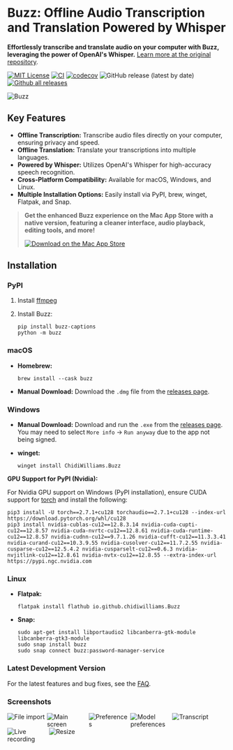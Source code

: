 # Buzz: Offline Audio Transcription and Translation Powered by Whisper

**Effortlessly transcribe and translate audio on your computer with Buzz, leveraging the power of OpenAI's Whisper.** [Learn more at the original repository](https://github.com/chidiwilliams/buzz).

[![MIT License](https://img.shields.io/badge/license-MIT-green)](https://github.com/chidiwilliams/buzz)
[![CI](https://github.com/chidiwilliams/buzz/actions/workflows/ci.yml/badge.svg)](https://github.com/chidiwilliams/buzz/actions/workflows/ci.yml)
[![codecov](https://codecov.io/github/chidiwilliams/buzz/branch/main/graph/badge.svg?token=YJSB8S2VEP)](https://codecov.io/github/chidiwilliams/buzz)
![GitHub release (latest by date)](https://img.shields.io/github/v/release/chidiwilliams/buzz)
[![Github all releases](https://img.shields.io/github/downloads/chidiwilliams/buzz/total.svg)](https://GitHub.com/chidiwilliams/buzz/releases/)

![Buzz](./buzz/assets/buzz-banner.jpg)

## Key Features

*   **Offline Transcription:** Transcribe audio files directly on your computer, ensuring privacy and speed.
*   **Offline Translation:** Translate your transcriptions into multiple languages.
*   **Powered by Whisper:** Utilizes OpenAI's Whisper for high-accuracy speech recognition.
*   **Cross-Platform Compatibility:** Available for macOS, Windows, and Linux.
*   **Multiple Installation Options:** Easily install via PyPI, brew, winget, Flatpak, and Snap.

> **Get the enhanced Buzz experience on the Mac App Store with a native version, featuring a cleaner interface, audio playback, editing tools, and more!**
>
><a href="https://apps.apple.com/us/app/buzz-captions/id6446018936?mt=12&amp;itsct=apps_box_badge&amp;itscg=30200"><img src="https://toolbox.marketingtools.apple.com/api/badges/download-on-the-mac-app-store/black/en-us?size=250x83&amp;releaseDate=1679529600" alt="Download on the Mac App Store" /></a>

## Installation

### PyPI

1.  Install [ffmpeg](https://www.ffmpeg.org/download.html)
2.  Install Buzz:

    ```shell
    pip install buzz-captions
    python -m buzz
    ```

### macOS

*   **Homebrew:**

    ```shell
    brew install --cask buzz
    ```
*   **Manual Download:** Download the `.dmg` file from the [releases page](https://github.com/chidiwilliams/buzz/releases/latest).

### Windows

*   **Manual Download:** Download and run the `.exe` from the [releases page](https://github.com/chidiwilliams/buzz/releases/latest).  You may need to select `More info` -> `Run anyway` due to the app not being signed.
*   **winget:**

    ```shell
    winget install ChidiWilliams.Buzz
    ```

**GPU Support for PyPI (Nvidia):**

For Nvidia GPU support on Windows (PyPI installation), ensure CUDA support for [torch](https://pytorch.org/get-started/locally/) and install the following:

```
pip3 install -U torch==2.7.1+cu128 torchaudio==2.7.1+cu128 --index-url https://download.pytorch.org/whl/cu128
pip3 install nvidia-cublas-cu12==12.8.3.14 nvidia-cuda-cupti-cu12==12.8.57 nvidia-cuda-nvrtc-cu12==12.8.61 nvidia-cuda-runtime-cu12==12.8.57 nvidia-cudnn-cu12==9.7.1.26 nvidia-cufft-cu12==11.3.3.41 nvidia-curand-cu12==10.3.9.55 nvidia-cusolver-cu12==11.7.2.55 nvidia-cusparse-cu12==12.5.4.2 nvidia-cusparselt-cu12==0.6.3 nvidia-nvjitlink-cu12==12.8.61 nvidia-nvtx-cu12==12.8.55 --extra-index-url https://pypi.ngc.nvidia.com
```

### Linux

*   **Flatpak:**

    ```shell
    flatpak install flathub io.github.chidiwilliams.Buzz
    ```
*   **Snap:**

    ```shell
    sudo apt-get install libportaudio2 libcanberra-gtk-module libcanberra-gtk3-module
    sudo snap install buzz
    sudo snap connect buzz:password-manager-service
    ```

### Latest Development Version

For the latest features and bug fixes, see the [FAQ](https://chidiwilliams.github.io/buzz/docs/faq#9-where-can-i-get-latest-development-version).

### Screenshots

<div style="display: flex; flex-wrap: wrap;">
    <img alt="File import" src="share/screenshots/buzz-1-import.png" style="max-width: 18%; margin-right: 1%;" />
    <img alt="Main screen" src="share/screenshots/buzz-2-main_screen.png" style="max-width: 18%; margin-right: 1%; height:auto;" />
    <img alt="Preferences" src="share/screenshots/buzz-3-preferences.png" style="max-width: 18%; margin-right: 1%; height:auto;" />
    <img alt="Model preferences" src="share/screenshots/buzz-3.2-model-preferences.png" style="max-width: 18%; margin-right: 1%; height:auto;" />
    <img alt="Transcript" src="share/screenshots/buzz-4-transcript.png" style="max-width: 18%; margin-right: 1%; height:auto;" />
    <img alt="Live recording" src="share/screenshots/buzz-5-live_recording.png" style="max-width: 18%; margin-right: 1%; height:auto;" />
    <img alt="Resize" src="share/screenshots/buzz-6-resize.png" style="max-width: 18%;" />
</div>